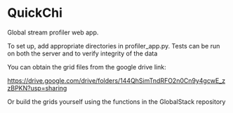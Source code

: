 
# QuickChi
Global stream profiler web app. 

To set up, add appropriate directories in profiler_app.py. Tests can be run on both the server and to verify integrity of the data

You can obtain the grid files from the google drive link:

https://drive.google.com/drive/folders/144QhSimTndRFO2n0Cn9y4gcwE_zzBPKN?usp=sharing

Or build the grids yourself using the functions in the GlobalStack repository
